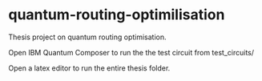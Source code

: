 # quantum-routing-optimilisation
Thesis project on quantum routing optimisation. 

Open IBM Quantum Composer to run the the test circuit from test_circuits/

Open a latex editor to run the entire thesis folder.
